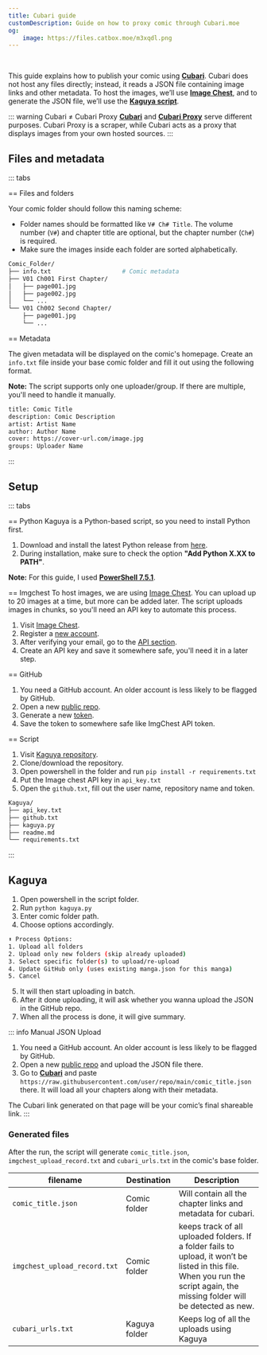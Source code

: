 ```yaml
---
title: Cubari guide
customDescription: Guide on how to proxy comic through Cubari.moe
og:
    image: https://files.catbox.moe/m3xqdl.png
---
```


<GradientCard title="Cubari guide" description="Guide on how to proxy comic through Cubari.moe" theme="turquoise" variant="thin"/>

<br>

This guide explains how to publish your comic using [**Cubari**](https://cubari.moe/). Cubari does not host any files directly; instead, it reads a JSON file containing image links and other metadata. To host the images, we’ll use [**Image Chest**](https://imgchest.com/), and to generate the JSON file, we’ll use the [**Kaguya script**](https://github.com/wotakumoe/kaguya).

::: warning Cubari ≠ Cubari Proxy
[**Cubari**](https://cubari.moe/) and [**Cubari Proxy**](https://proxy.cubari.moe/) serve different purposes. Cubari Proxy is a scraper, while Cubari acts as a proxy that displays images from your own hosted sources.
:::

## Files and metadata

::: tabs

== Files and folders

Your comic folder should follow this naming scheme:  
- Folder names should be formatted like `V# Ch# Title`. The volume number (`V#`) and chapter title are optional, but the chapter number (`Ch#`) is required.  
- Make sure the images inside each folder are sorted alphabetically.

```bash
Comic_Folder/
├── info.txt                    # Comic metadata                     
├── V01 Ch001 First Chapter/          
│   ├── page001.jpg
│   ├── page002.jpg
│   └── ...
└── V01 Ch002 Second Chapter/
    ├── page001.jpg
    └── ...
```

== Metadata

The given metadata will be displayed on the comic's homepage. Create an `info.txt` file inside your base comic folder and fill it out using the following format.  

**Note:** The script supports only one uploader/group. If there are multiple, you'll need to handle it manually.

```bash
title: Comic Title
description: Comic Description
artist: Artist Name
author: Author Name
cover: https://cover-url.com/image.jpg
groups: Uploader Name
```

:::

## Setup

::: tabs

== Python
Kaguya is a Python-based script, so you need to install Python first.

1. Download and install the latest Python release from [here](https://www.python.org/downloads/).
2. During installation, make sure to check the option **"Add Python X.XX to PATH"**.

**Note:** For this guide, I used [**PowerShell 7.5.1**](https://github.com/PowerShell/PowerShell).

== Imgchest
To host images, we are using [Image Chest](https://imgchest.com/). You can upload up to 20 images at a time, but more can be added later. The script uploads images in chunks, so you'll need an API key to automate this process.

1. Visit [Image Chest](https://imgchest.com/).
2. Register a [new account](https://imgchest.com/register).
3. After verifying your email, go to the [API section](https://imgchest.com/profile/api).
4. Create an API key and save it somewhere safe, you'll need it in a later step.

== GitHub
1. You need a GitHub account. An older account is less likely to be flagged by GitHub.
2. Open a new [public repo](https://github.com/new).
3. Generate a new [token](https://github.com/settings/tokens/new?scopes=public_repo&description=Kaguya).
4. Save the token to somewhere safe like ImgChest API token.

== Script
1. Visit [Kaguya repository](https://github.com/wotakumoe/kaguya).
2. Clone/download the repository.
3. Open powershell in the folder and run `pip install -r requirements.txt`
4. Put the Image chest API key in `api_key.txt`
5. Open the `github.txt`, fill out the user name, repository name and token.

```bash
Kaguya/
├── api_key.txt  
├── github.txt  
├── kaguya.py
├── readme.md                                 
└── requirements.txt
```

:::

## Kaguya

1. Open powershell in the script folder.
2. Run `python kaguya.py`
3. Enter comic folder path.
4. Choose options accordingly.
```bash
⬆️ Process Options:
1. Upload all folders
2. Upload only new folders (skip already uploaded)
3. Select specific folder(s) to upload/re-upload
4. Update GitHub only (uses existing manga.json for this manga)
5. Cancel
```
5. It will then start uploading in batch.
6. After it done uploading, it will ask whether you wanna upload the JSON in the GitHub repo.
7. When all the process is done, it will give summary.

::: info Manual JSON Upload
1. You need a GitHub account. An older account is less likely to be flagged by GitHub.
2. Open a new [public repo](https://github.com/new) and upload the JSON file there.
3. Go to [**Cubari**](https://cubari.moe/) and paste `https://raw.githubusercontent.com/user/repo/main/comic_title.json` there. It will load all your chapters along with their metadata.

The Cubari link generated on that page will be your comic’s final shareable link.
:::

### Generated files

After the run, the script will generate `comic_title.json`, `imgchest_upload_record.txt` and `cubari_urls.txt` in the comic's base folder.

| filename | Destination | Description |
|-|-|-|
| `comic_title.json` | Comic folder | Will contain all the chapter links and metadata for cubari. |
| `imgchest_upload_record.txt` | Comic folder | keeps track of all uploaded folders. If a folder fails to upload, it won’t be listed in this file. When you run the script again, the missing folder will be detected as new. |
| `cubari_urls.txt` | Kaguya folder | Keeps log of all the uploads using Kaguya | 